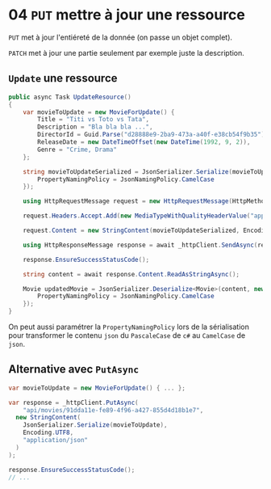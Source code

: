 # 04 `PUT` mettre à jour une ressource

`PUT` met à jour l'entiéreté de la donnée (on passe un objet complet).

`PATCH` met à jour une partie seulement par exemple juste la description.



## `Update` une ressource

```cs
public async Task UpdateResource()
{
    var movieToUpdate = new MovieForUpdate() {
        Title = "Titi vs Toto vs Tata",
        Description = "Bla bla bla ...",
        DirectorId = Guid.Parse("d28888e9-2ba9-473a-a40f-e38cb54f9b35"),
        ReleaseDate = new DateTimeOffset(new DateTime(1992, 9, 2)),
        Genre = "Crime, Drama"
    };

    string movieToUpdateSerialized = JsonSerializer.Serialize(movieToUpdate, new JsonSerializerOptions {
        PropertyNamingPolicy = JsonNamingPolicy.CamelCase
    });

    using HttpRequestMessage request = new HttpRequestMessage(HttpMethod.Put, "api/movies/6e87f657-f2c1-4d90-9b37-cbe43cc6adb9");

    request.Headers.Accept.Add(new MediaTypeWithQualityHeaderValue("application/json"));

    request.Content = new StringContent(movieToUpdateSerialized, Encoding.UTF8,  "application/json");

    using HttpResponseMessage response = await _httpClient.SendAsync(request);

    response.EnsureSuccessStatusCode();

    string content = await response.Content.ReadAsStringAsync();

    Movie updatedMovie = JsonSerializer.Deserialize<Movie>(content, new JsonSerializerOptions {
        PropertyNamingPolicy = JsonNamingPolicy.CamelCase
    });
}
```

On peut aussi paramétrer la `PropertyNamingPolicy` lors de la sérialisation pour transformer le contenu `json` du `PascaleCase` de `c#` au `CamelCase` de `json`.

## Alternative avec `PutAsync`

```cs
var movieToUpdate = new MovieForUpdate() { ... };

var response = _httpClient.PutAsync(
	"api/movies/91dda11e-fe89-4f96-a427-855d4d18b1e7",
  new StringContent(
  	JsonSerializer.Serialize(movieToUpdate),
    Encoding.UTF8,
    "application/json"
  )
);

response.EnsureSuccessStatusCode();
// ...
```













